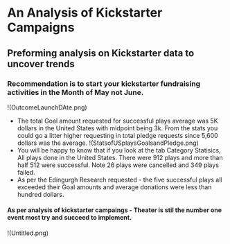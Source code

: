 # An Analysis of Kickstarter Campaigns
## Preforming analysis on Kickstarter data to uncover trends
### Recommendation is to start your kickstarter fundraising activities in the Month of May not June.
!(OutcomeLaunchDAte.png)
* The total Goal amount requested for successful plays average was 5K dollars in the United States with midpoint being 3k. From the stats you could go a litter higher requesting in total pledge requests since 5,600 dollars was the average.
!(StatsofUSplaysGoalsandPledge.png)
* You will be happy to know that if you look at the tab Category Statisics,  All plays done in the United States. There were 912 plays and more than half 512 were successful.  Note 26 plays were cancelled and 349 plays failed.
* As per the Edingurgh Research requested - the five successful plays all exceeded their Goal amounts and average donations were less than hundred dollars.
#### As per analysis of kickstarter campaings - Theater is stil the number one event most try and succeed to implement. 
!(Untitled.png)
